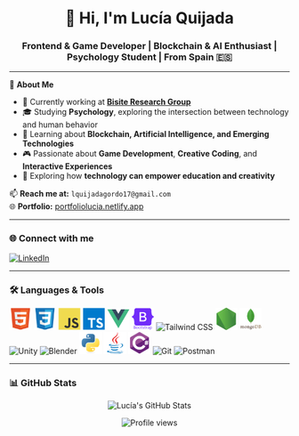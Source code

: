 <h1 align="center">👋 Hi, I'm Lucía Quijada</h1>
<h3 align="center">Frontend & Game Developer | Blockchain & AI Enthusiast | Psychology Student | From Spain 🇪🇸</h3>

---

🎯 **About Me**

- 🔭 Currently working at **[Bisite Research Group](https://bisite.usal.es/)**
- 🎓 Studying **Psychology**, exploring the intersection between technology and human behavior
- 🌱 Learning about **Blockchain, Artificial Intelligence, and Emerging Technologies**
- 🎮 Passionate about **Game Development**, **Creative Coding**, and **Interactive Experiences**
- 🧠 Exploring how **technology can empower education and creativity**

📫 **Reach me at:** `lquijadagordo17@gmail.com`  
🌐 **Portfolio:** [portfoliolucia.netlify.app](https://portfoliolucia.netlify.app)

---

### 🌐 Connect with me

<p align="left">
  <a href="https://linkedin.com/in/lucíaquijada" target="_blank">
    <img src="https://raw.githubusercontent.com/rahuldkjain/github-profile-readme-generator/master/src/images/icons/Social/linked-in-alt.svg" alt="LinkedIn" width="40" height="30"/>
  </a>
</p>

---

### 🛠️ Languages & Tools

<p align="left">
  <!-- Core -->
  <img src="https://raw.githubusercontent.com/devicons/devicon/master/icons/html5/html5-original.svg" alt="HTML5" width="40" />
  <img src="https://raw.githubusercontent.com/devicons/devicon/master/icons/css3/css3-original.svg" alt="CSS3" width="40" />
  <img src="https://raw.githubusercontent.com/devicons/devicon/master/icons/javascript/javascript-original.svg" alt="JavaScript" width="40" />
  <img src="https://raw.githubusercontent.com/devicons/devicon/master/icons/typescript/typescript-original.svg" alt="TypeScript" width="40" />

  <!-- Frontend -->
  <img src="https://raw.githubusercontent.com/devicons/devicon/master/icons/vuejs/vuejs-original.svg" alt="Vue.js" width="40" />
  <img src="https://raw.githubusercontent.com/devicons/devicon/master/icons/bootstrap/bootstrap-plain-wordmark.svg" alt="Bootstrap" width="40" />
  <img src="https://www.vectorlogo.zone/logos/tailwindcss/tailwindcss-icon.svg" alt="Tailwind CSS" width="40" />

  <!-- Backend & DB -->
  <img src="https://raw.githubusercontent.com/devicons/devicon/master/icons/nodejs/nodejs-original.svg" alt="Node.js" width="40" />
  <img src="https://raw.githubusercontent.com/devicons/devicon/master/icons/mongodb/mongodb-original-wordmark.svg" alt="MongoDB" width="40" />

  <!-- Game Dev -->
  <img src="https://www.vectorlogo.zone/logos/unity3d/unity3d-icon.svg" alt="Unity" width="40" />
  <img src="https://download.blender.org/branding/community/blender_community_badge_white.svg" alt="Blender" width="40" />

  <!-- Languages -->
  <img src="https://raw.githubusercontent.com/devicons/devicon/master/icons/python/python-original.svg" alt="Python" width="40" />
  <img src="https://raw.githubusercontent.com/devicons/devicon/master/icons/java/java-original.svg" alt="Java" width="40" />
  <img src="https://raw.githubusercontent.com/devicons/devicon/master/icons/csharp/csharp-original.svg" alt="C#" width="40" />

  <!-- Tools -->
  <img src="https://www.vectorlogo.zone/logos/git-scm/git-scm-icon.svg" alt="Git" width="40" />
  <img src="https://www.vectorlogo.zone/logos/getpostman/getpostman-icon.svg" alt="Postman" width="40" />
</p>

---

### 📊 GitHub Stats

<p align="center">
  <img src="https://github-readme-stats.vercel.app/api?username=luciaquijada&theme=react&show_icons=true" alt="Lucía's GitHub Stats"/>
</p>

<p align="center">
  <img src="https://komarev.com/ghpvc/?username=luciaquijada&label=Profile%20views&color=0e75b6&style=flat" alt="Profile views"/>
</p>
